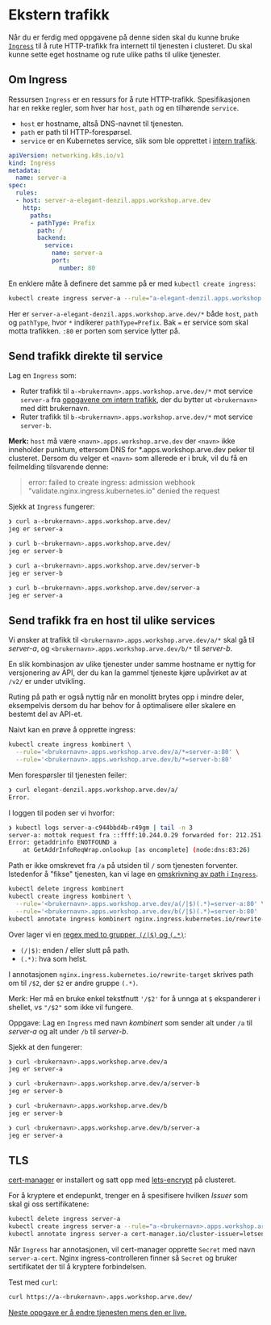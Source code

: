 # Ekstern trafikk
Når du er ferdig med oppgavene på denne siden skal du kunne bruke
[`Ingress`](https://kubernetes.io/docs/concepts/services-networking/ingress/)
til å rute HTTP-trafikk fra internett til tjenesten i clusteret. Du skal
kunne sette eget hostname og rute ulike paths til ulike tjenester.

## Om Ingress
Ressursen `Ingress` er en ressurs for å rute HTTP-trafikk. Spesifikasjonen
har en rekke regler, som hver har `host`, `path` og en tilhørende `service`.

- `host` er hostname, altså DNS-navnet til tjenesten.
- `path` er path til HTTP-forespørsel.
- `service` er en Kubernetes service, slik som ble opprettet i [intern trafikk](intern-trafikk.md).

```yaml
apiVersion: networking.k8s.io/v1
kind: Ingress
metadata:
  name: server-a
spec:
  rules:
  - host: server-a-elegant-denzil.apps.workshop.arve.dev
    http:
      paths:
      - pathType: Prefix
        path: /
        backend:
          service:
            name: server-a
            port:
              number: 80
```

En enklere måte å definere det samme på er med `kubectl create ingress`:

```sh
kubectl create ingress server-a --rule="a-elegant-denzil.apps.workshop.arve.dev/*=server-a:80"
```

Her er `server-a-elegant-denzil.apps.workshop.arve.dev/*` både `host`, `path` og `pathType`, hvor
`*` indikerer `pathType=Prefix`. Bak `=` er service som skal motta trafikken. `:80` er porten som
service lytter på.

## Send trafikk direkte til service
Lag en `Ingress` som:

- Ruter trafikk til `a-<brukernavn>.apps.workshop.arve.dev/*` mot service `server-a`
  fra [oppgavene om intern trafikk](intern-trafikk.md), der du bytter ut `<brukernavn>`
  med ditt brukernavn.
- Ruter trafikk til `b-<brukernavn>.apps.workshop.arve.dev/*` mot service `server-b`.

**Merk:** `host` må være `<navn>.apps.workshop.arve.dev` der `<navn>` ikke inneholder punktum,
ettersom DNS for *.apps.workshop.arve.dev peker til clusteret. Dersom du velger et `<navn>`
som allerede er i bruk, vil du få en feilmelding tilsvarende denne:

> error: failed to create ingress: admission webhook "validate.nginx.ingress.kubernetes.io" denied the request

Sjekk at `Ingress` fungerer:

```sh
❯ curl a-<brukernavn>.apps.workshop.arve.dev/
jeg er server-a

❯ curl b-<brukernavn>.apps.workshop.arve.dev/
jeg er server-b

❯ curl a-<brukernavn>.apps.workshop.arve.dev/server-b
jeg er server-b

❯ curl b-<brukernavn>.apps.workshop.arve.dev/server-a
jeg er server-a
```

## Send trafikk fra en host til ulike services
Vi ønsker at trafikk til `<brukernavn>.apps.workshop.arve.dev/a/*` skal gå til *server-a*,
og `<brukernavn>.apps.workshop.arve.dev/b/*` til *server-b*.

En slik kombinasjon av ulike tjenester under samme hostname er nyttig for versjonering av API,
der du kan la gammel tjeneste kjøre upåvirket av at `/v2/` er under utvikling.

Ruting på path er også nyttig når en monolitt brytes opp i mindre deler, eksempelvis dersom du
har behov for å optimalisere eller skalere en bestemt del av API-et.

Naivt kan en prøve å opprette ingress:

```sh
kubectl create ingress kombinert \
  --rule='<brukernavn>.apps.workshop.arve.dev/a/*=server-a:80' \
  --rule='<brukernavn>.apps.workshop.arve.dev/b/*=server-b:80'
```

Men forespørsler til tjenesten feiler:

```sh
❯ curl elegant-denzil.apps.workshop.arve.dev/a/
Error.
```

I loggen til poden ser vi hvorfor:

```sh
❯ kubectl logs server-a-c944bbd4b-r49gm | tail -n 3
server-a: mottok request fra ::ffff:10.244.0.29 forwarded for: 212.251.175.15 til http://elegant-denzil.apps.workshop.arve.dev/a/
Error: getaddrinfo ENOTFOUND a
    at GetAddrInfoReqWrap.onlookup [as oncomplete] (node:dns:83:26)
```

Path er ikke omskrevet fra `/a` på utsiden til `/` som tjenesten forventer.
Istedenfor å "fikse" tjenesten, kan vi lage en
[omskrivning av path i `Ingress`](https://kubernetes.github.io/ingress-nginx/examples/rewrite/).

```sh
kubectl delete ingress kombinert
kubectl create ingress kombinert \
  --rule='<brukernavn>.apps.workshop.arve.dev/a(/|$)(.*)=server-a:80' \
  --rule='<brukernavn>.apps.workshop.arve.dev/b(/|$)(.*)=server-b:80'
kubectl annotate ingress kombinert nginx.ingress.kubernetes.io/rewrite-target='/$2'
```

Over lager vi en [regex med to grupper, `(/|$)` og `(.*)`](https://regex101.com/r/RMmBjH/1):

- `(/|$)`: enden / eller slutt på path.
- `(.*)`: hva som helst.

I annotasjonen `nginx.ingress.kubernetes.io/rewrite-target` skrives path om til `/$2`, der
`$2` er andre gruppe `(.*)`.

Merk: Her må en bruke enkel tekstfnutt `'/$2'` for å unnga at `$` ekspanderer i shellet,
vs `"/$2"` som ikke vil fungere.

Oppgave: Lag en `Ingress` med navn *kombinert* som sender alt under `/a` til *server-a*
og alt under `/b` til *server-b*.

Sjekk at den fungerer:

```sh
❯ curl <brukernavn>.apps.workshop.arve.dev/a
jeg er server-a

❯ curl <brukernavn>.apps.workshop.arve.dev/a/server-b
jeg er server-b

❯ curl <brukernavn>.apps.workshop.arve.dev/b
jeg er server-b

❯ curl <brukernavn>.apps.workshop.arve.dev/b/server-a
jeg er server-a
```

## TLS
[cert-manager](https://cert-manager.io) er installert og satt opp med
[lets-encrypt](https://letsencrypt.org) på clusteret.

For å kryptere et endepunkt, trenger en å spesifisere hvilken *Issuer*
som skal gi oss sertifikatene:

```sh
kubectl delete ingress server-a
kubectl create ingress server-a --rule="a-<brukernavn>.apps.workshop.arve.dev/*=server-a:80,tls=server-a-cert"
kubectl annotate ingress server-a cert-manager.io/cluster-issuer=letsencrypt
```

Når `Ingress` har annotasjonen, vil cert-manager opprette `Secret` med navn `server-a-cert`.
Nginx ingress-controlleren finner så `Secret` og bruker sertifikatet der til å kryptere forbindelsen.

Test med `curl`:

```sh
curl https://a-<brukernavn>.apps.workshop.arve.dev/
```

[Neste oppgave er å endre tjenesten mens den er live.](rullerende-deployment.md)